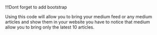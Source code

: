 !!!Dont forget to add bootstrap

Using this code will allow you to bring your medium feed or any medium articles and show them in your website
you have to notice that medium allow you to bring only the latest 10 articles.
